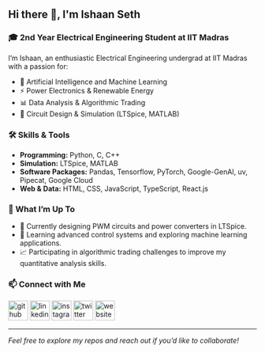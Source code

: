 ## Hi there 👋, I'm Ishaan Seth

### 🎓 2nd Year Electrical Engineering Student at IIT Madras

I’m Ishaan, an enthusiastic Electrical Engineering undergrad at IIT Madras with a passion for:

- 🤖 Artificial Intelligence and Machine Learning
- ⚡ Power Electronics & Renewable Energy
- 📊 Data Analysis & Algorithmic Trading
- 🔧 Circuit Design & Simulation (LTSpice, MATLAB)


### 🛠️ Skills & Tools

- **Programming:** Python, C, C++
- **Simulation:** LTSpice, MATLAB
- **Software Packages:** Pandas, Tensorflow, PyTorch, Google-GenAI, uv, Pipecat, Google Cloud
- **Web & Data:** HTML, CSS, JavaScript, TypeScript, React.js


### 🚀 What I’m Up To

- 🔭 Currently designing PWM circuits and power converters in LTSpice.
- 🌱 Learning advanced control systems and exploring machine learning applications.
- 📈 Participating in algorithmic trading challenges to improve my quantitative analysis skills.


### 📫 Connect with Me

[<img src="https://cdn.jsdelivr.net/npm/simple-icons@3.0.1/icons/github.svg" alt="github" height="40">](https://github.com/ishaanseth) [<img src="https://cdn.jsdelivr.net/npm/simple-icons@3.0.1/icons/linkedin.svg" alt="linkedin" height="40">](https://www.linkedin.com/in/ishaanseth) [<img src="https://cdn.jsdelivr.net/npm/simple-icons@3.0.1/icons/instagram.svg" alt="instagram" height="40">](https://www.instagram.com/who_am_ishaan/) [<img src="https://cdn.jsdelivr.net/npm/simple-icons@3.0.1/icons/twitter.svg" alt="twitter" height="40">](https://twitter.com/ishaanseth) [<img src="https://cdn.jsdelivr.net/npm/simple-icons@3.0.1/icons/icloud.svg" alt="website" height="40">](https://ishaanseth.github.io)

---

*Feel free to explore my repos and reach out if you’d like to collaborate!*
